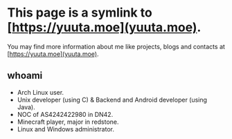 # This page is a symlink to [https://yuuta.moe](yuuta.moe).

You may find more information about me like projects, blogs and contacts at [https://yuuta.moe](yuuta.moe).

## whoami

* Arch Linux user.
* Unix developer (using C) & Backend and Android developer (using Java).
* NOC of AS4242422980 in DN42.
* Minecraft player, major in redstone.
* Linux and Windows administrator.
